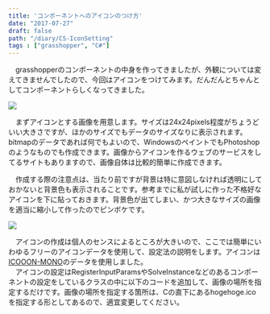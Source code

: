 ```yaml
---
title: 'コンポーネントへのアイコンのつけ方'
date: "2017-07-27"
draft: false
path: "/diary/CS-IconSetting"
tags : ["grasshopper", "C#"]
---
```


　grasshopperのコンポーネントの中身を作ってきましたが、外観については変えてきませんでしたので、今回はアイコンをつけてみます。だんだんとちゃんとしてコンポーネントらしくなってきました。  

[![](https://4.bp.blogspot.com/-aPmG3_6RXf0/WXkfDPyxdyI/AAAAAAAABak/bYEs1tZauGUd8FZyy4mR6Q4BDmEork-RQCLcBGAs/s320/%25E8%25A8%25AD%25E5%25AE%259A%25E3%2581%2597%25E3%2581%259F%25E7%2594%25BB%25E5%2583%258F.PNG)](https://4.bp.blogspot.com/-aPmG3_6RXf0/WXkfDPyxdyI/AAAAAAAABak/bYEs1tZauGUd8FZyy4mR6Q4BDmEork-RQCLcBGAs/s1600/%25E8%25A8%25AD%25E5%25AE%259A%25E3%2581%2597%25E3%2581%259F%25E7%2594%25BB%25E5%2583%258F.PNG)

  

　まずアイコンとする画像を用意します。サイズは24x24pixels程度がちょうどいい大きさですが、ほかのサイズでもデータのサイズなりに表示されます。bitmapのデータであれば何でもよいので、WindowsのペイントでもPhotoshopのようなものでも作成できます。画像からアイコンを作るウェブのサービスをしてるサイトもありますので、画像自体は比較的簡単に作成できます。

　作成する際の注意点は、当たり前ですが背景は特に意図しなければ透明にしておかないと背景色も表示されることです。参考までに私が試しに作った不格好なアイコンを下に貼っておきます。背景色が出てしまい、かつ大きなサイズの画像を適当に縮小して作ったのでピンボケです。

[![](https://1.bp.blogspot.com/-lv-u4LTghNk/WXaCZ_7fSSI/AAAAAAAABaQ/OtJwLHye7LAnRG2Awjpx0z5qPOP-cZr4QCLcBGAs/s200/DFdO19iUIAARrH4.jpg)](https://1.bp.blogspot.com/-lv-u4LTghNk/WXaCZ_7fSSI/AAAAAAAABaQ/OtJwLHye7LAnRG2Awjpx0z5qPOP-cZr4QCLcBGAs/s1600/DFdO19iUIAARrH4.jpg)

  

　アイコンの作成は個人のセンスによるところが大きいので、ここでは簡単にいわゆるフリーのアイコンデータを使用して、設定法の説明をします。アイコンは[ICOOON-MONO](http://icooon-mono.com/)のデータを使用しました。  
　アイコンの設定はRegisterInputParamsやSolveInstanceなどのあるコンポーネントの設定をしているクラスの中に以下のコードを追加して、画像の場所を指定するだけです。画像の場所を指定する箇所は、Cの直下にあるhogehoge.icoを指定する形としてあるので、適宜変更してください。